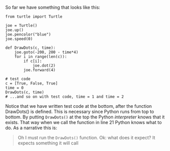 So far we have something that looks like this:

```
from turtle import Turtle

joe = Turtle()
joe.up()
joe.pencolor("blue")
joe.speed(0)

def DrawDots(c, time):
    joe.goto(-200, 200 - time*4)
    for i in range(len(c)):
        if c[i]: 
            joe.dot(2)
        joe.forward(4)

# test code
c = [True, False, True]
time = 0
DrawDots(c, time)
# ...and so on with test code, time = 1 and time = 2
```

Notice that we have written test code at the bottom, after the function DrawDots() is defined. This is necessary 
since Python runs from top to bottom. By putting `DrawDots()` at the top the Python *interpreter* knows that it
exists. That way when we call the function in line 21 Python knows what to do. As a narrative this is: 

> Oh I must run the `DrawDots()` function. Ok: what does it expect? It expects something it will call 


